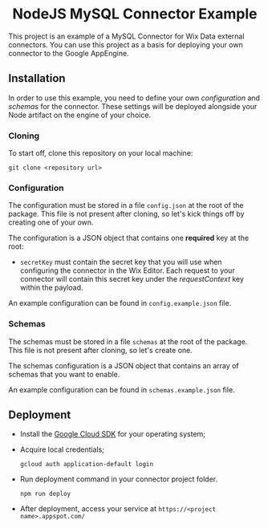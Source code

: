 <h1 align="center">
  NodeJS MySQL Connector Example
</h1>


This project is an example of a MySQL Connector for Wix Data external connectors. You can use this project as a basis for deploying your own connector to the Google AppEngine.

## Installation

In order to use this example, you need to define your own *configuration* and *schemas* for the connector. These settings will be deployed alongside your Node artifact on the engine of your choice.

### Cloning

To start off, clone this repository on your local machine:

```
git clone <repository url>
```

### Configuration

The configuration must be stored in a file `config.json` at the root of the package. This file is not present after cloning, so let's kick things off by creating one of your own.

The configuration is a JSON object that contains one **required** key at the root:

* `secretKey` must contain the secret key that you will use when configuring the connector in the Wix Editor. Each request to your connector will contain this secret key under the *requestContext* key within the payload.

An example configuration can be found in `config.example.json` file.

### Schemas

The schemas must be stored in a file `schemas` at the root of the package. This file is not present after cloning, so let's create one.

The schemas configuration is a JSON object that contains an array of schemas that you want to enable.

An example configuration can be found in `schemas.example.json` file.

## Deployment

* Install the [Google Cloud SDK](https://cloud.google.com/sdk/) for your operating system;
* Acquire local credentials;

	```
	gcloud auth application-default login
	```
* Run deployment command in your connector project folder.

	```
	npm run deploy
	```
* After deployment, access your service at `https://<project name>.appspot.com/`